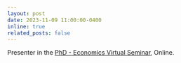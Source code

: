 ```yaml
---
layout: post
date: 2023-11-09 11:00:00-0400
inline: true
related_posts: false
---
```


Presenter in the [PhD - Economics Virtual Seminar](https://sites.google.com/view/phd-evs2020/home), 
Online.
